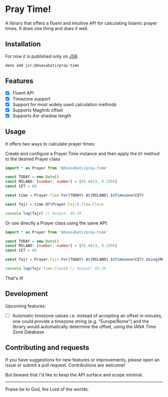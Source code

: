 # Pray Time!

A library that offers a fluent and intuitive API for calculating Islamic prayer
times. It does one thing and does it well.

## Installation

For now it is published only on [JSR](https://jsr.io/@duesabati/pray-time).

```bash
deno add jsr:@duesabati/pray-time
```

## Features

- [x] Fluent API
- [x] Timezone support
- [x] Support for most widely used calculation methods
- [x] Supports Maghrib offset
- [x] Supports Asr shadow length

## Usage

It offers two ways to calculate prayer times:

Create and configure a Prayer.Time instance and then apply the `Of` method to
the desired Prayer class

```typescript
import * as Prayer from '@duesabati/pray-time'

const TODAY = new Date()
const MILANO: [number, number] = [45.4613, 9.1595]
const CET = 60

const time = Prayer.Time.For(TODAY).At(MILANO).InTimezone(CET)

const fajr = time.Of(Prayer.Fajr).Time.Clock

console.log(fajr) // Output: 05:39
```

Or use directly a Prayer class using the same API:

```typescript
import * as Prayer from '@duesabati/pray-time'

const TODAY = new Date()
const MILANO: [number, number] = [45.4613, 9.1595]
const CET = 60

const fajr = Prayer.Fajr.For(TODAY).At(MILANO).InTimezone(CET).Using(Method.MWL)

console.log(fajr.Time.Clock) // Output: 05:39
```

That's it!

## Development

Upcoming features:

- [ ] Automatic timezone values i.e. instead of accepting an offset in minutes,
      one could provide a timezone string (e.g. "Europe/Rome") and the library
      would automatically determine the offset, using the IANA Time Zone
      Database.

## Contributing and requests

If you have suggestions for new features or improvements, please open an issue
or submit a pull request. Contributions are welcome!

But beware that I'd like to keep the API surface and scope minimal.

---

Praise be to God, the Lord of the worlds.
